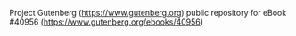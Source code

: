 Project Gutenberg (https://www.gutenberg.org) public repository for eBook #40956 (https://www.gutenberg.org/ebooks/40956)
